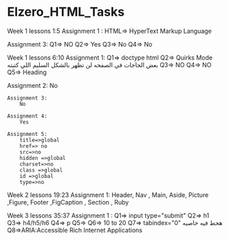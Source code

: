 # Elzero_HTML_Tasks
Week 1 lessons 1:5
  Assignment 1 :
    HTML=> HyperText Markup Language 
    
  Assignment 3:
    Q1=> NO
    Q2=> Yes
    Q3=> No
    Q4=> No
   
Week 1 lessons 6:10
   Assignment 1:
      Q1=> doctype html
      Q2=> Quirks Mode بعض الحاجات في الصفحه لن تظهر بالشكل السليم اللي كتبته
      Q3=> NO
      Q4=> NO
      Q5=> Heading
    
   Assignment 2:
       No

    Assignment 3:
        No
      
    Assignment 4:
        Yes

    Assignment 5:
        title=>global
        href=> no
        src=>no 
        hidden =>global
        charset=>no
        class =>global
        id =>global
        type=>no 
        
Week 2 lessons 19:23
  Assignment 1:
       Header, Nav , Main, Aside, Picture ,Figure, Footer ,FigCaption , Section , Ruby

Week 3 lessons 35:37
   Assignment 1 :
         Q1=> input type="submit"
         Q2=> h1
         Q3=> h4/h5/h6
         Q4=> p
         Q5=> <html lang ="en">
         Q6=> 10 to 20
         Q7=> tabindex="0" هحط فيه خاصيه
         Q8=>ARIA:Accessible Rich Internet Applications
 
  
